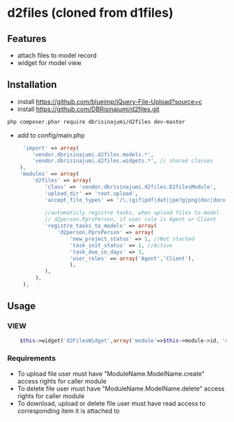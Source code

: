 # d2files (cloned from d1files)


## Features

* attach files to model record
* widget for model view

## Installation
 * install https://github.com/blueimp/jQuery-File-Upload?source=c
 * install https://github.com/DBRisinajumi/d2files.git
```bash
php composer.phar require dbrisinajumi/d2files dev-master
```

 * add to config/main.php
```php
     'import' => array(
        'vendor.dbrisinajumi.d2files.models.*',
        'vendor.dbrisinajumi.d2files.widgets.*', // shared classes
    ),
    'modules' => array(
        'd2files' => array(
            'class' => 'vendor.dbrisinajumi.d2files.D2filesModule',
            'upload_dir' => 'root.upload',
            'accept_file_types' => '/\.(gif|pdf|dat|jpe?g|png|doc|docx|xls|xlsx|htm)$/i',
            
            //automaticly registre tasks, when upload files to model 
            // d2person.PprsPerson, if user role is Agent or Client
            'registre_tasks_to_models' => array(
                'd2person.PprsPerson' => array(
                    'new_project_status' => 1, //Not started
                    'task_init_status' => 1, //Active
                    'task_due_in_days' => 3,
                    'user_roles' => array('Agent','Client'),
                    ),
            ),
         ),  
	 ),
```

## Usage
### VIEW
```php
    $this->widget('d2FilesWidget',array('module'=>$this->module->id, 'model'=>$model));
```

### Requirements
* To upload file user must have "ModuleName.ModelName.create" access rights for caller module
* To delete file user must have "ModuleName.ModelName.delete" access rights for caller module
* To download, upload or delete file user must have read access to corresponding item it is attached to
